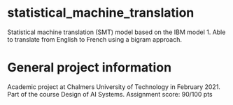 # statistical_machine_translation
Statistical machine translation (SMT) model based on the IBM model 1.
Able to translate from English to French using a bigram approach.

# General project information
Academic project at Chalmers University of Technology in February 2021.
Part of the course Design of AI Systems.
Assignment score: 90/100 pts

